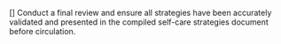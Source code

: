 [] Conduct a final review and ensure all strategies have been accurately validated and presented in the compiled self-care strategies document before circulation.